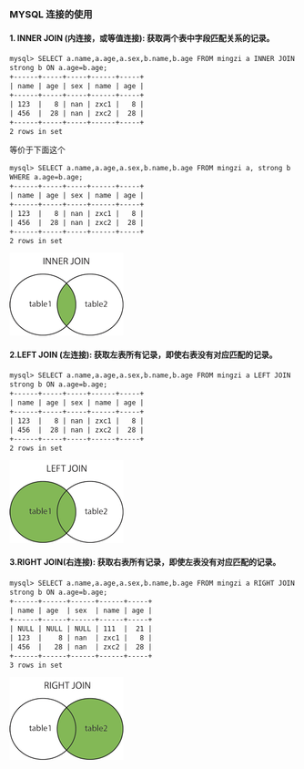 ### MYSQL 连接的使用

#### 1. INNER JOIN (内连接，或等值连接): 获取两个表中字段匹配关系的记录。

```
mysql> SELECT a.name,a.age,a.sex,b.name,b.age FROM mingzi a INNER JOIN strong b ON a.age=b.age;
+------+-----+-----+------+-----+
| name | age | sex | name | age |
+------+-----+-----+------+-----+
| 123  |   8 | nan | zxc1 |   8 |
| 456  |  28 | nan | zxc2 |  28 |
+------+-----+-----+------+-----+
2 rows in set
```

等价于下面这个

```
mysql> SELECT a.name,a.age,a.sex,b.name,b.age FROM mingzi a, strong b WHERE a.age=b.age;
+------+-----+-----+------+-----+
| name | age | sex | name | age |
+------+-----+-----+------+-----+
| 123  |   8 | nan | zxc1 |   8 |
| 456  |  28 | nan | zxc2 |  28 |
+------+-----+-----+------+-----+
2 rows in set
```
![INNER JOIN](../images/innerJoin.gif)

#### 2.LEFT JOIN (左连接): 获取左表所有记录，即使右表没有对应匹配的记录。

```
mysql> SELECT a.name,a.age,a.sex,b.name,b.age FROM mingzi a LEFT JOIN strong b ON a.age=b.age;
+------+-----+-----+------+-----+
| name | age | sex | name | age |
+------+-----+-----+------+-----+
| 123  |   8 | nan | zxc1 |   8 |
| 456  |  28 | nan | zxc2 |  28 |
+------+-----+-----+------+-----+
2 rows in set
```

![LEFT JOIN](../images/leftJoin.gif)

#### 3.RIGHT JOIN(右连接): 获取右表所有记录，即使左表没有对应匹配的记录。

```
mysql> SELECT a.name,a.age,a.sex,b.name,b.age FROM mingzi a RIGHT JOIN strong b ON a.age=b.age;
+------+------+------+------+-----+
| name | age  | sex  | name | age |
+------+------+------+------+-----+
| NULL | NULL | NULL | 111  |  21 |
| 123  |    8 | nan  | zxc1 |   8 |
| 456  |   28 | nan  | zxc2 |  28 |
+------+------+------+------+-----+
3 rows in set
```

![RIGHT JOIN](../images/rightJoin.gif)